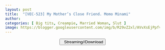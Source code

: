 ```yaml
---
layout: post
title:  "[VEC-523] My Mother’s Close Friend. Momo Minami"
author: 
categories: [ Big tits, Creampie, Married Woman, Slut ]
image: https://blogger.googleusercontent.com/img/b/R29vZ2xl/AVvXsEjPpfvmt4H4iM_rPwivctPIT7dRa8rnRx99jazMtMAWfX-kepYuNsPaHyhpF-QF2-9-QdT1wQkS-T3j6UiD2dO1mPutKUZoKRBjuhgfr1wu9tD7DPv8b1qnmEvInK1kZL9O6jITpIreZx7pgF0XDOSEO-sEFPWjCLUzxRKQ5PL-iStmhJk_7-N3_q4U/s16000/vec523pl.jpg
---
```


<center>
<a href="/svr/vec-523">
<button class="btn btn-outline-dark py-2 px-5 d-block w-100 show-comments"><i class="fa fa-external-link"></i> &nbsp; Streaming//Download</button>
</a>
</center>
